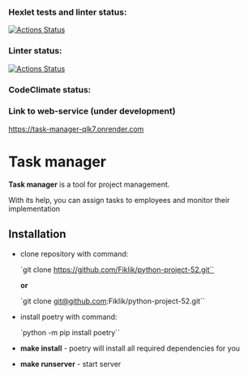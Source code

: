 ### Hexlet tests and linter status:
[![Actions Status](https://github.com/Fiklik/python-project-52/actions/workflows/hexlet-check.yml/badge.svg)](https://github.com/Fiklik/python-project-52/actions)

### Linter status:
[![Actions Status](https://github.com/Fiklik/python-project-52/actions/workflows/linter-check.yml/badge.svg)](https://github.com/Fiklik/python-project-52/actions)

### CodeClimate status:


### Link to web-service (under development)
https://task-manager-qlk7.onrender.com

# Task manager
**Task manager** is a tool for project management. 

With its help, you can assign tasks to employees and monitor their implementation

## Installation
- clone repository with command:

    `git clone https://github.com/Fiklik/python-project-52.git``

    **or**

    `git clone git@github.com:Fiklik/python-project-52.git``

- install poetry with command:

    `python -m pip install poetry``

- **make install** - poetry will install all required dependencies for you
- **make runserver** - start server